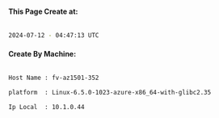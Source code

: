 
   
#### This Page Create at:

```bash

2024-07-12 - 04:47:13 UTC

```

#### Create By Machine:

```bash

Host Name : fv-az1501-352

platform  : Linux-6.5.0-1023-azure-x86_64-with-glibc2.35

Ip Local  : 10.1.0.44

```

